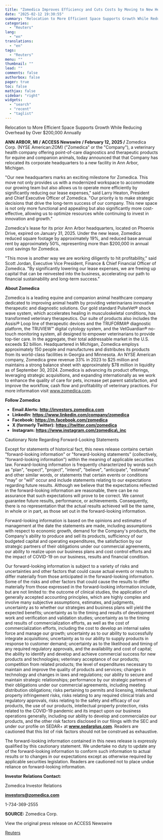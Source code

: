```yaml
---
title: "Zomedica Improves Efficiency and Cuts Costs by Moving to New Headquarters"
date: "2025-02-12 19:30:55"
summary: "Relocation to More Efficient Space Supports Growth While Reducing Overhead by Over $200,000 AnnuallyANN ARBOR, MI / ACCESS Newswire / February 12, 2025 / Zomedica Corp. (NYSE American:ZOM) (\"Zomedica\" or the \"Company\"), a veterinary health company offering point-of-care diagnostics and therapeutic products for equine and companion animals, today announced that..."
categories:
  - "Reuters"
lang:
  - "en"
translations:
  - "en"
tags:
  - "Reuters"
menu: ""
thumbnail: ""
lead: ""
comments: false
authorbox: false
pager: true
toc: false
mathjax: false
sidebar: "right"
widgets:
  - "search"
  - "recent"
  - "taglist"
---
```


Relocation to More Efficient Space Supports Growth While Reducing Overhead by Over $200,000 Annually

**ANN ARBOR, MI /** **ACCESS Newswire** **/ February 12, 2025 /** Zomedica Corp. (NYSE American:ZOM) ("Zomedica" or the "Company"), a veterinary health company offering point-of-care diagnostics and therapeutic products for equine and companion animals, today announced that that Company has relocated its corporate headquarters to a new facility in Ann Arbor, Michigan.

"Our new headquarters marks an exciting milestone for Zomedica. This move not only provides us with a modernized workspace to accommodate our growing team but also allows us to operate more efficiently by significantly reducing our lease expenses," said Larry Heaton, President and Chief Executive Officer of Zomedica. "Our priority is to make strategic decisions that drive the long-term success of our company. This new space is not only more functional and appealing but also significantly more cost-effective, allowing us to optimize resources while continuing to invest in innovation and growth."

Zomedica's lease for its prior Ann Arbor headquarters, located on Phoenix Drive, expired on January 31, 2025. Under the new lease, Zomedica reduced square footage by approximately 19%, and reduced base annual rent by approximately 50%, representing more than $200,000 in annual cost savings for Zomedica.

"This move is another way we are working diligently to hit profitability," said Scott Jordan, Executive Vice President, Finance & Chief Financial Officer of Zomedica. "By significantly lowering our lease expenses, we are freeing up capital that can be reinvested into the business, accelerating our path to financial sustainability and long-term success."

**About Zomedica**

Zomedica is a leading equine and companion animal healthcare company dedicated to improving animal health by providing veterinarians innovative therapeutic and diagnostic solutions. Our gold standard PulseVet® shock wave system, which accelerates healing in musculoskeletal conditions, has transformed veterinary therapeutics. Our suite of products also includes the Assisi® Loop line of therapeutic devices and the TRUFORMA® diagnostic platform, the TRUVIEW™ digital cytology system, and the VetGuardian® no-touch monitoring system, all designed to empower veterinarians to provide top-tier care. In the aggregate, their total addressable market in the U.S. exceeds $2 billion. Headquartered in Michigan, Zomedica employs approximately 150 people and manufactures and distributes its products from its world-class facilities in Georgia and Minnesota. An NYSE American company, Zomedica grew revenue 33% in 2023 to $25 million and maintains a strong balance sheet with approximately $78 million in liquidity as of September 30, 2024. Zomedica is advancing its product offerings, leveraging strategic acquisitions, and expanding internationally as we work to enhance the quality of care for pets, increase pet parent satisfaction, and improve the workflow, cash flow and profitability of veterinary practices. For more information visit www.zomedica.com.

**Follow Zomedica**

* **Email Alerts:** **http://investors.zomedica.com**
* **LinkedIn:** **https://www.linkedin.com/company/zomedica**
* **Facebook:** **https://m.facebook.com/zomedica**
* **X (formerly Twitter):** **https://twitter.com/zomedica**
* **Instagram:** **https://www.instagram.com/zomedica\_inc**

Cautionary Note Regarding Forward-Looking Statements

Except for statements of historical fact, this news release contains certain "forward-looking information" or "forward-looking statements" (collectively, "forward-looking information") within the meaning of applicable securities law. Forward-looking information is frequently characterized by words such as "plan", "expect", "project", "intend", "believe", "anticipate", "estimate" and other similar words, or statements that certain events or conditions "may" or "will" occur and include statements relating to our expectations regarding future results. Although we believe that the expectations reflected in the forward-looking information are reasonable, there can be no assurance that such expectations will prove to be correct. We cannot guarantee future results, performance, or achievements. Consequently, there is no representation that the actual results achieved will be the same, in whole or in part, as those set out in the forward-looking information.

Forward-looking information is based on the opinions and estimates of management at the date the statements are made, including assumptions with respect to economic growth, demand for the Company's products, the Company's ability to produce and sell its products, sufficiency of our budgeted capital and operating expenditures, the satisfaction by our strategic partners of their obligations under our commercial agreements, our ability to realize upon our business plans and cost control efforts and the impact of COVID-19 on our business, results and financial condition.

Our forward-looking information is subject to a variety of risks and uncertainties and other factors that could cause actual events or results to differ materially from those anticipated in the forward-looking information. Some of the risks and other factors that could cause the results to differ materially from those expressed in the forward-looking information include, but are not limited to: the outcome of clinical studies, the application of generally accepted accounting principles, which are highly complex and involve many subjective assumptions, estimates, and judgments, uncertainty as to whether our strategies and business plans will yield the expected benefits; uncertainty as to the timing and results of development work and verification and validation studies; uncertainty as to the timing and results of commercialization efforts, as well as the cost of commercialization efforts, including the cost to develop an internal sales force and manage our growth; uncertainty as to our ability to successfully integrate acquisitions; uncertainty as to our ability to supply products in response to customer demand; uncertainty as to the likelihood and timing of any required regulatory approvals, and the availability and cost of capital; the ability to identify and develop and achieve commercial success for new products and technologies; veterinary acceptance of our products; competition from related products; the level of expenditures necessary to maintain and improve the quality of products and services; changes in technology and changes in laws and regulations; our ability to secure and maintain strategic relationships; performance by our strategic partners of their obligations under our commercial agreements, including meeting distribution obligations; risks pertaining to permits and licensing, intellectual property infringement risks, risks relating to any required clinical trials and regulatory approvals, risks relating to the safety and efficacy of our products, the use of our products, intellectual property protection, risks related to the COVID-19 pandemic and its impact upon our business operations generally, including our ability to develop and commercialize our products, and the other risk factors disclosed in our filings with the SEC and under our profile on SEDAR+ at **www.sedarplus.com**. Readers are cautioned that this list of risk factors should not be construed as exhaustive.

The forward-looking information contained in this news release is expressly qualified by this cautionary statement. We undertake no duty to update any of the forward-looking information to conform such information to actual results or to changes in our expectations except as otherwise required by applicable securities legislation. Readers are cautioned not to place undue reliance on forward-looking information.

**Investor Relations Contact:**

Zomedica Investor Relations

**investors@zomedica.com**

1-734-369-2555

**SOURCE:** Zomedica Corp.

View the original press release on ACCESS Newswire

[Reuters](https://www.tradingview.com/news/reuters.com,2025-02-12:newsml_ACSPwLlxa:0/)
